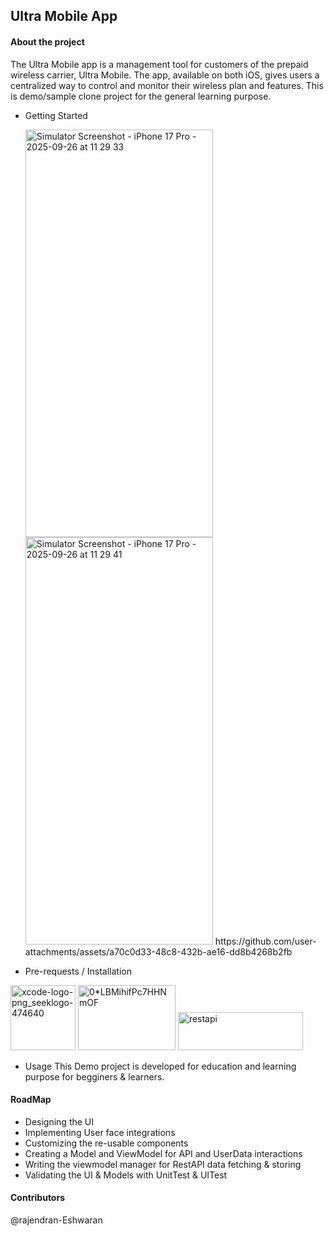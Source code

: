 ## Ultra Mobile App

####  About the project
The Ultra Mobile app is a management tool for customers of the prepaid wireless carrier, Ultra Mobile. 
The app, available on both iOS, gives users a centralized way to control and monitor their wireless plan and features. 
This is demo/sample clone project for the general learning purpose.

* Getting Started
  <p>
   <img width="300" height="652" alt="Simulator Screenshot - iPhone 17 Pro - 2025-09-26 at 11 29 33" src="https://github.com/user-attachments/assets/1d8b20c9-1b7b-46fc-8f87-d77a405ec057" />
  <img width="300" height="652" alt="Simulator Screenshot - iPhone 17 Pro - 2025-09-26 at 11 29 41" src="https://github.com/user-attachments/assets/b0719f99-3a59-43d6-ba47-26051c7b4713" />
  https://github.com/user-attachments/assets/a70c0d33-48c8-432b-ae16-dd8b4268b2fb
  </p>

+ Pre-requests / Installation
  
<img width="104" height="104" alt="xcode-logo-png_seeklogo-474640" src="https://github.com/user-attachments/assets/3720dae6-e398-4077-8d2f-94cf27e0067d" />

<img width="156" height="104" alt="0*LBMihifPc7HHNmOF" src="https://github.com/user-attachments/assets/5f3ff308-ef09-4145-9270-ca7c4b70688d" />

<img width="200" height="61" alt="restapi" src="https://github.com/user-attachments/assets/eda29359-0cf7-40c1-b10d-f187c16ea211" />

+ Usage
    This Demo project is developed for education and learning purpose for begginers & learners. 
#### RoadMap
 + Designing the UI
 + Implementing User face integrations
 + Customizing the re-usable components
 + Creating a Model and ViewModel for API and UserData interactions
 + Writing the viewmodel manager for RestAPI data fetching & storing
 + Validating the UI & Models with UnitTest & UITest
#### Contributors
@rajendran-Eshwaran
